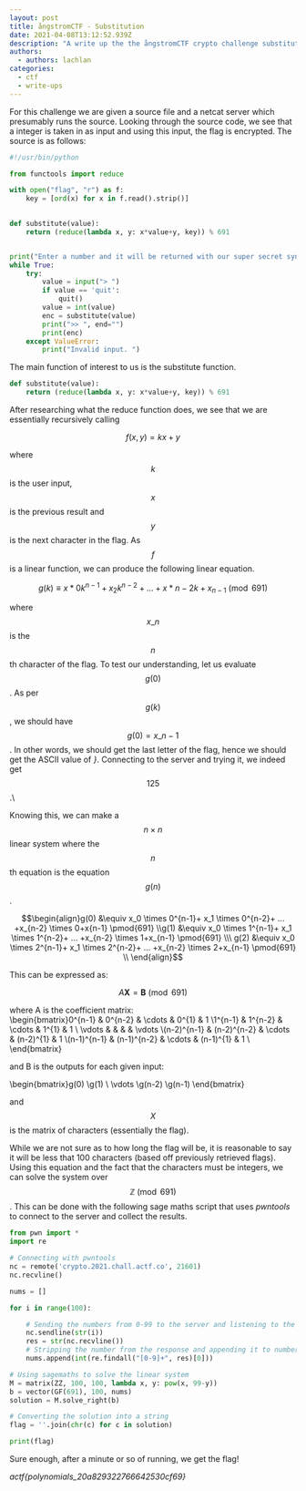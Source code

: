 ```yaml
---
layout: post
title: ångstromCTF - Substitution
date: 2021-04-08T13:12:52.939Z
description: "A write up the the ångstromCTF crypto challenge substitution "
authors:
  - authors: lachlan
categories:
  - ctf
  - write-ups
---
```

For this challenge we are given a source file and a netcat server which presumably runs the source. Looking through the source code, we see that a integer is taken in as input and using this input, the flag is encrypted. The source is as follows:

```python
#!/usr/bin/python

from functools import reduce

with open("flag", "r") as f:
    key = [ord(x) for x in f.read().strip()]
    

def substitute(value):
    return (reduce(lambda x, y: x*value+y, key)) % 691


print("Enter a number and it will be returned with our super secret synthetic substitution technique")
while True:
    try:
        value = input("> ")
        if value == 'quit':
            quit()
        value = int(value)
        enc = substitute(value)
        print(">> ", end="")
        print(enc)
    except ValueError:
        print("Invalid input. ")
```

The main function of interest to us is the substitute function.

```python
def substitute(value):
    return (reduce(lambda x, y: x*value+y, key)) % 691
```

After researching what the reduce function does, we see that we are essentially recursively calling 

$$f(x,y) = kx+y$$

where $$k$$ is the user input, $$x$$ is the previous result and $$y$$ is the next character in the flag. As $$f$$ is a linear function, we can produce the following linear equation.

$$g(k) \equiv x*0 k^{n-1}+x_2 k^{n-2}+...+x*{n-2} k+x_{n-1} \pmod{691}$$

where $$x\_n$$ is the $$n$$th character of the flag. To test our understanding, let us evaluate $$g(0)$$. As per $$g(k)$$, we should have $$g(0)=x\_{n-1}$$. In other words, we should get the last letter of the flag, hence we should get the ASCII value of *}*. Connecting to the server and trying it, we indeed get $$125$$.\

Knowing this, we can make a $$n \times n$$ linear system where the $$n$$th equation is the equation $$g(n)$$. 

$$\begin{align}g(0) &\equiv x_0 \times 0^{n-1}+ x_1 \times 0^{n-2}+ ... +x_{n-2} \times 0+x{n-1} \pmod{691} \\g(1) &\equiv x_0 \times 1^{n-1}+ x_1 \times 1^{n-2}+ ... +x_{n-2} \times 1+x_{n-1} \pmod{691} \\\ g(2) &\equiv x_0 \times 2^{n-1}+ x_1 \times 2^{n-2}+ ... +x_{n-2} \times 2+x_{n-1} \pmod{691} \\ \end{align}$$

This can be expressed as:

$$A\textbf{X}=\textbf{B} \pmod{691}$$

where A is the coefficient matrix:\
\begin{bmatrix}0^{n-1} & 0^{n-2} & \cdots & 0^{1} & 1 \\1^{n-1} & 1^{n-2} & \cdots & 1^{1} & 1 \\ \vdots   &             &            &          &  \vdots  \\(n-2)^{n-1} & (n-2)^{n-2} & \cdots & (n-2)^{1} & 1 \\(n-1)^{n-1} & (n-1)^{n-2} & \cdots & (n-1)^{1} & 1 \\ \end{bmatrix}

and B is the outputs for each given input:

\begin{bmatrix}g(0) \\g(1) \\ \vdots \\g(n-2) \\g(n-1) \end{bmatrix}

and $$X$$ is the matrix of characters (essentially the flag).

While we are not sure as to how long the flag will be, it is reasonable to say it will be less that 100 characters (based off previously retrieved flags). Using this equation and the fact that the characters must be integers, we can solve the system over $$\mathbb{Z}\pmod{691}$$. This can be done with the following sage maths script that uses *pwntools* to connect to the server and collect the results.

```python
from pwn import *
import re

# Connecting with pwntools
nc = remote('crypto.2021.chall.actf.co', 21601)
nc.recvline()

nums = []

for i in range(100):

    # Sending the numbers from 0-99 to the server and listening to the response
    nc.sendline(str(i))
    res = str(nc.recvline())
    # Stripping the number from the response and appending it to numbers
    nums.append(int(re.findall("[0-9]+", res)[0]))

# Using sagemaths to solve the linear system
M = matrix(ZZ, 100, 100, lambda x, y: pow(x, 99-y))
b = vector(GF(691), 100, nums)
solution = M.solve_right(b)

# Converting the solution into a string
flag = ''.join(chr(c) for c in solution)

print(flag)
```

Sure enough, after a minute or so of running, we get the flag!

*actf{polynomials_20a829322766642530cf69}*